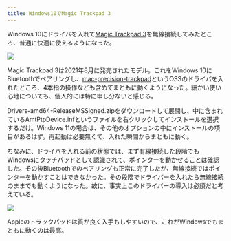```yaml
---
title: Windows10でMagic Trackpad 3
---
```

Windows 10にドライバを入れて[Magic Trackpad 3](https://www.amazon.co.jp/dp/B09BTT6FJ9)を無線接続してみたところ、普通に快適に使えるようになった。

![](https://lh6.googleusercontent.com/xQguLLVMitK-yaa7ZzfHq0mFEFvzyBjuxbrEEE0pV07tOollhPm6QFMjY0I-fy9jYR2zilN2trudBanw3QuvlvbB1IqgNiuf89AYx3FYGeTpsefDSRxYYiM0Yxo7ayCMj44Hn8qgqO_tf0zMiWEPiWbfvFCgo8XTvGgUlHzy0fOcQ2aUtgj_btvHsQ)

Magic Trackpad 3は2021年8月に発売されたモデル。これをWindows 10にBluetoothでペアリングし、[mac-precision-trackpad](https://github.com/imbushuo/mac-precision-touchpad)というOSSのドライバを入れたところ、4本指の操作なども含めてまともに動くようになった。細かい使い心地についても、個人的には特に申し分ないと感じる。

Drivers-amd64-ReleaseMSSigned.zipをダウンロードして展開し、中に含まれているAmtPtpDevice.infというファイルを右クリックしてインストールを選択するだけ。Windows 11の場合は、その他のオプションの中にインストールの項目があるはず。再起動は必要無くて、入れた瞬間からまともに動く。

ちなみに、ドライバを入れる前の状態では、まず有線接続した段階でもWindowsにタッチパッドとして認識されて、ポインターを動かせることは確認した。その後Bluetoothでのペアリングも正常に完了したが、無線接続ではポインターを動かすことはできなかった。その段階でドライバーを入れたら無線接続のままでも動くようになった。故に、事実上このドライバーの導入は必須だと考えている。

![](https://lh6.googleusercontent.com/_ERaE-BYf-8UYP0b4lZFzNpAUK2GO5zRikFW_DSvWPIKVyAF9DdcAk7ZElqVxtc81XCy8-722AEvhKtFV6GGSJLWmtFY14MRU7lTIcGPqH_aremngAmTTlAHdsjVODjAddLi4O2yyKmhZf6tguZRPBjGGxrp5iFl8D4LrOpE95ZvkVxTDmX_LxMVYw)

Appleのトラックパッドは質が良く入手もしやすいので、これがWindowsでもまともに動くのは最高。
